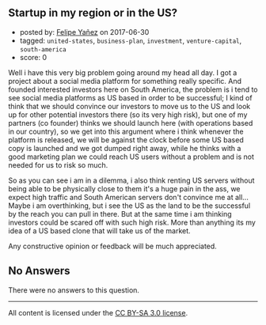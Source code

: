 ## Startup in my region or in the US?

- posted by: [Felipe Yañez](https://stackexchange.com/users/11130583/felipe-ya-ez) on 2017-06-30
- tagged: `united-states`, `business-plan`, `investment`, `venture-capital`, `south-america`
- score: 0

<p>Well i have this very big problem going around my head all day. I got a project about a social media platform for something really specific. And founded interested investors here on South America, the problem is i tend to see social media platforms as US based in order to be successful; I kind of think that we should convince our investors to move us to the US and look up for other potential investors there (so its very high risk), but one of my partners (co founder) thinks we should launch here (with operations based in our country), so we get into this argument where i think whenever the platform is released, we will be against the clock before some US based copy is launched and we got dumped right away, while he thinks with a good marketing plan we could reach US users without a problem and is not needed for us to risk so much.</p>

<p>So as you can see i am in a dilemma, i also think renting US servers without being able to be physically close to them it's a huge pain in the ass, we expect high traffic and South American servers don't convince me at all... Maybe i am overthinking, but i see the US as the land to be the successful by the reach you can pull in there. But at the same time i am thinking investors could be scared off with such high risk. More than anything its my idea of a US based clone that will take us of the market.</p>

<p>Any constructive opinion or feedback will be much appreciated.</p>


## No Answers

There were no answers to this question.


---

All content is licensed under the [CC BY-SA 3.0 license](https://creativecommons.org/licenses/by-sa/3.0/).
